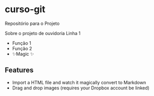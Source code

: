 # curso-git
Repositório para o Projeto

Sobre o projeto de ouvidoria
Linha 1

- Função 1
- Função 2
- ✨Magic ✨

## Features

- Import a HTML file and watch it magically convert to Markdown
- Drag and drop images (requires your Dropbox account be linked)